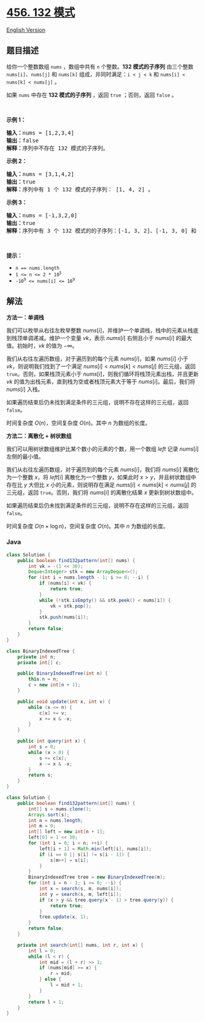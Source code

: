 # [456. 132 模式](https://leetcode.cn/problems/132-pattern)

[English Version](/solution/0400-0499/0456.132%20Pattern/README_EN.md)

## 题目描述

<p>给你一个整数数组 <code>nums</code> ，数组中共有 <code>n</code> 个整数。<strong>132 模式的子序列</strong> 由三个整数 <code>nums[i]</code>、<code>nums[j]</code> 和 <code>nums[k]</code> 组成，并同时满足：<code>i < j < k</code> 和 <code>nums[i] < nums[k] < nums[j]</code> 。</p>

<p>如果 <code>nums</code> 中存在 <strong>132 模式的子序列</strong> ，返回 <code>true</code> ；否则，返回 <code>false</code> 。</p>

<p> </p>

<p><strong>示例 1：</strong></p>

<pre>
<strong>输入：</strong>nums = [1,2,3,4]
<strong>输出：</strong>false
<strong>解释：</strong>序列中不存在 132 模式的子序列。
</pre>

<p><strong>示例 2：</strong></p>

<pre>
<strong>输入：</strong>nums = [3,1,4,2]
<strong>输出：</strong>true
<strong>解释：</strong>序列中有 1 个 132 模式的子序列： [1, 4, 2] 。
</pre>

<p><strong>示例 3：</strong></p>

<pre>
<strong>输入：</strong>nums = [-1,3,2,0]
<strong>输出：</strong>true
<strong>解释：</strong>序列中有 3 个 132 模式的的子序列：[-1, 3, 2]、[-1, 3, 0] 和 [-1, 2, 0] 。
</pre>

<p> </p>

<p><strong>提示：</strong></p>

<ul>
	<li><code>n == nums.length</code></li>
	<li><code>1 <= n <= 2 * 10<sup>5</sup></code></li>
	<li><code>-10<sup>9</sup> <= nums[i] <= 10<sup>9</sup></code></li>
</ul>

## 解法

**方法一：单调栈**

我们可以枚举从右往左枚举整数 $nums[i]$，并维护一个单调栈，栈中的元素从栈底到栈顶单调递减。维护一个变量 $vk$，表示 $nums[i]$ 右侧且小于 $nums[i]$ 的最大值。初始时，$vk$ 的值为 $-\infty$。

我们从右往左遍历数组，对于遍历到的每个元素 $nums[i]$，如果 $nums[i]$ 小于 $vk$，则说明我们找到了一个满足 $nums[i] \lt nums[k] \lt nums[j]$ 的三元组，返回 `true`。否则，如果栈顶元素小于 $nums[i]$，则我们循环将栈顶元素出栈，并且更新 $vk$ 的值为出栈元素，直到栈为空或者栈顶元素大于等于 $nums[i]$。最后，我们将 $nums[i]$ 入栈。

如果遍历结束后仍未找到满足条件的三元组，说明不存在这样的三元组，返回 `false`。

时间复杂度 $O(n)$，空间复杂度 $O(n)$。其中 $n$ 为数组的长度。

**方法二：离散化 + 树状数组**

我们可以用树状数组维护比某个数小的元素的个数，用一个数组 $left$ 记录 $nums[i]$ 左侧的最小值。

我们从右往左遍历数组，对于遍历到的每个元素 $nums[i]$，我们将 $nums[i]$ 离散化为一个整数 $x$，将 $left[i]$ 离散化为一个整数 $y$，如果此时 $x \gt y$，并且树状数组中存在比 $y$ 大但比 $x$ 小的元素，则说明存在满足 $nums[i] \lt nums[k] \lt nums[j]$ 的三元组，返回 `true`。否则，我们将 $nums[i]$ 的离散化结果 $x$ 更新到树状数组中。

如果遍历结束后仍未找到满足条件的三元组，说明不存在这样的三元组，返回 `false`。

时间复杂度 $O(n \times \log n)$，空间复杂度 $O(n)$。其中 $n$ 为数组的长度。

### **Java**

```java
class Solution {
    public boolean find132pattern(int[] nums) {
        int vk = -(1 << 30);
        Deque<Integer> stk = new ArrayDeque<>();
        for (int i = nums.length - 1; i >= 0; --i) {
            if (nums[i] < vk) {
                return true;
            }
            while (!stk.isEmpty() && stk.peek() < nums[i]) {
                vk = stk.pop();
            }
            stk.push(nums[i]);
        }
        return false;
    }
}
```

```java
class BinaryIndexedTree {
    private int n;
    private int[] c;

    public BinaryIndexedTree(int n) {
        this.n = n;
        c = new int[n + 1];
    }

    public void update(int x, int v) {
        while (x <= n) {
            c[x] += v;
            x += x & -x;
        }
    }

    public int query(int x) {
        int s = 0;
        while (x > 0) {
            s += c[x];
            x -= x & -x;
        }
        return s;
    }
}

class Solution {
    public boolean find132pattern(int[] nums) {
        int[] s = nums.clone();
        Arrays.sort(s);
        int n = nums.length;
        int m = 0;
        int[] left = new int[n + 1];
        left[0] = 1 << 30;
        for (int i = 0; i < n; ++i) {
            left[i + 1] = Math.min(left[i], nums[i]);
            if (i == 0 || s[i] != s[i - 1]) {
                s[m++] = s[i];
            }
        }
        BinaryIndexedTree tree = new BinaryIndexedTree(m);
        for (int i = n - 1; i >= 0; --i) {
            int x = search(s, m, nums[i]);
            int y = search(s, m, left[i]);
            if (x > y && tree.query(x - 1) > tree.query(y)) {
                return true;
            }
            tree.update(x, 1);
        }
        return false;
    }

    private int search(int[] nums, int r, int x) {
        int l = 0;
        while (l < r) {
            int mid = (l + r) >> 1;
            if (nums[mid] >= x) {
                r = mid;
            } else {
                l = mid + 1;
            }
        }
        return l + 1;
    }
}
```
